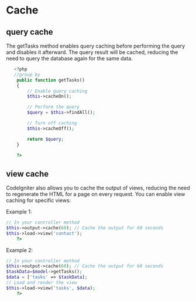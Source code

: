 # Cache


## query cache
The getTasks method enables query caching before performing the query and disables it afterward. The query result will be cached, reducing the need to query the database again for the same data.
```php
   <?php
   //group by
    public function getTasks()
    {
        // Enable query caching
        $this->cacheOn();

        // Perform the query
        $query = $this->findAll();

        // Turn off caching
        $this->cacheOff();

        return $query;
    }
   
    ?>
```
## view cache
CodeIgniter also allows you to cache the output of views, reducing the need to regenerate the HTML for a page on every request. 
You can enable view caching for specific views:

Example 1:
```php
// In your controller method
$this->output->cache(60); // Cache the output for 60 seconds
$this->load->view('contact');
    ?>
```
Example 2:
```php
// In your controller method
$this->output->cache(60); // Cache the output for 60 seconds
$taskData=$model->getTasks();
$data = ['tasks' => $taskData];
// Load and render the view
$this->load->view('tasks', $data);
    ?>
```
